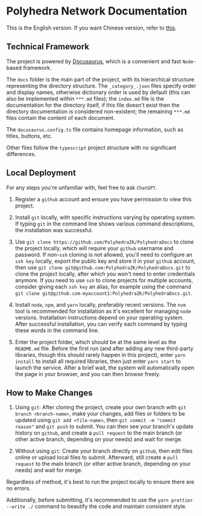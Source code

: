 # Polyhedra Network Documentation

This is the English version. If you want Chinese version, refer to [this](./README-zh.md).

## Technical Framework

The project is powered by [Docusaurus](https://docusaurus.io/), which is a convenient and fast `Node`-based framework.

The `docs` folder is the main part of the project, with its hierarchical structure representing the directory structure. The `_category_.json` files specify order and display names, otherwise dictionary order is used by default (this can also be implemented within `***.md` files); the `index.md` file is the documentation for the directory itself, if this file doesn't exist then the directory documentation is considered non-existent; the remaining `***.md` files contain the content of each document.

The `docusaurus.config.ts` file contains homepage information, such as titles, buttons, etc.

Other files follow the `typescript` project structure with no significant differences.

## Local Deployment

For any steps you're unfamiliar with, feel free to ask `ChatGPT`.

1. Register a `github` account and ensure you have permission to view this project.

2. Install `git` locally, with specific instructions varying by operating system. If typing `git` in the command line shows various command descriptions, the installation was successful.

3. Use `git clone https://github.com/PolyhedraZK/PolyhedraDocs` to clone the project locally, which will require your `github` username and password. If non-`ssh` cloning is not allowed, you'll need to configure an `ssh key` locally, export the public key and store it in your `github` account, then use `git clone git@github.com:PolyhedraZK/PolyhedraDocs.git` to clone the project locally, after which you won't need to enter credentials anymore. If you need to use `ssh` to clone projects for multiple accounts, consider giving each `ssh key` an alias, for example using the command `git clone git@github.com-myaccount1:PolyhedraZK/PolyhedraDocs.git`.

4. Install `node`, `npm`, and `yarn` locally, preferably recent versions. The `nvm` tool is recommended for installation as it's excellent for managing `node` versions. Installation instructions depend on your operating system. After successful installation, you can verify each command by typing these words in the command line.

5. Enter the project folder, which should be at the same level as the `README.md` file. Before the first run (and after adding any new third-party libraries, though this should rarely happen in this project), enter `yarn install` to install all required libraries, then just enter `yarn start` to launch the service. After a brief wait, the system will automatically open the page in your browser, and you can then browse freely.

## How to Make Changes

1. Using `git`: After cloning the project, create your own branch with `git branch <branch-name>`, make your changes, add files or folders to be updated using `git add <file-name>`, then `git commit -m "commit reason"` and `git push` to submit. You can then see your branch's update history on `github`, and create a `pull request` to the main branch (or other active branch, depending on your needs) and wait for merge.

2. Without using `git`: Create your branch directly on `github`, then edit files online or upload local files to submit. Afterward, still create a `pull request` to the main branch (or other active branch, depending on your needs) and wait for merge.

Regardless of method, it's best to run the project locally to ensure there are no errors.

Additionally, before submitting, it's recommended to use the `yarn prettier --write ./` command to beautify the code and maintain consistent style.